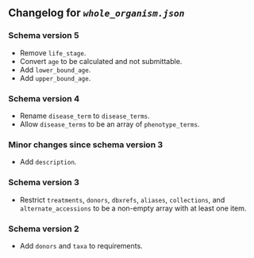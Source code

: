 ## Changelog for *`whole_organism.json`*

### Schema version 5
* Remove `life_stage`.
* Convert `age` to be calculated and not submittable.
* Add `lower_bound_age`.
* Add `upper_bound_age`.

### Schema version 4

* Rename `disease_term` to `disease_terms`.
* Allow `disease_terms` to be an array of `phenotype_terms`.

### Minor changes since schema version 3

* Add `description`.

### Schema version 3

* Restrict `treatments`, `donors`, `dbxrefs`, `aliases`, `collections`, and `alternate_accessions` to be a non-empty array with at least one item.

### Schema version 2

* Add `donors` and `taxa` to requirements.
